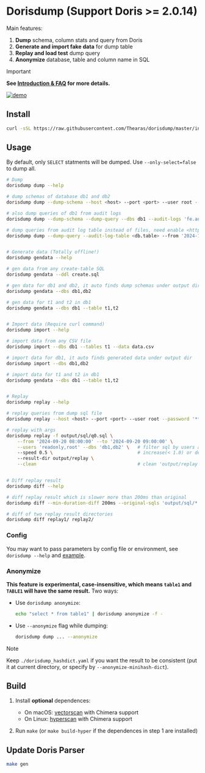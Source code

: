 # Dorisdump (Support Doris >= 2.0.14)

Main features:

1. **Dump** schema, column stats and query from Doris
2. **Generate and import fake data** for dump table
3. **Replay and load test** dump query
4. **Anonymize** database, table and column name in SQL

> [!IMPORTANT]
> **See [Introduction & FAQ](./introduction-zh.md) for more details.**

[![demo](https://asciinema.org/a/706093.svg)](https://asciinema.org/a/706093)

## Install

```sh
curl -sSL https://raw.githubusercontent.com/Thearas/dorisdump/master/install.sh | bash
```

## Usage

By default, only `SELECT` statments will be dumped. Use `--only-select=false` to dump all.

```sh
# Dump
dorisdump dump --help

# dump schemas of database db1 and db2
dorisdump dump --dump-schema --host <host> --port <port> --user root --password '******' --dbs db1,db2

# also dump queries of db1 from audit logs
dorisdump dump --dump-schema --dump-query --dbs db1 --audit-logs 'fe.audit.log,fe.audit.log.20240802-1'

# dump queries from audit log table instead of files, need enable <https://doris.apache.org/docs/admin-manual/audit-plugin>
dorisdump dump --dump-query --audit-log-table <db.table> --from '2024-11-14 18:45:25' --to '2024-11-14 18:45:26'


# Generate data (Totally offline!)
dorisdump gendata --help

# gen data from any create-table SQL
dorisdump gendata --ddl create.sql

# gen data for db1 and db2, it auto finds dump schemas under output dir
dorisdump gendata --dbs db1,db2

# gen data for t1 and t2 in db1
dorisdump gendata --dbs db1 --table t1,t2


# Import data (Require curl command)
dorisdump import --help

# import data from any CSV file
dorisdump import --dbs db1 --tables t1 --data data.csv

# import data for db1, it auto finds generated data under output dir
dorisdump import --dbs db1,db2

# import data for t1 and t2 in db1
dorisdump gendata --dbs db1 --table t1,t2


# Replay
dorisdump replay --help

# replay queries from dump sql file
dorisdump replay --host <host> --port <port> --user root --password '******' -f output/sql/q0.sql

# replay with args
dorisdump replay -f output/sql/q0.sql \
    --from '2024-09-20 08:00:00' --to '2024-09-20 09:00:00' \
    --users 'readonly,root' --dbs 'db1,db2' \   # filter sql by users and databases
    --speed 0.5 \                               # increase(< 1.0) or decrease(> 1.0) the time between two serial sqls proportionally, default 1
    --result-dir output/replay \
    --clean                                     # clean 'output/replay' dir before replay


# Diff replay result
dorisdump diff --help

# diff replay result which is slower more than 200ms than original
dorisdump diff --min-duration-diff 200ms --original-sqls 'output/sql/*.sql' output/replay

# diff of two replay result directories
dorisdump diff replay1/ replay2/
```

### Config

You may want to pass parameters by config file or environment, see `dorisdump --help` and [example](./example/example.dorisdump.yaml).

### Anonymize

**This feature is experimental, case-insensitive, which means `table1` and `TABLE1` will have the same result.** Two ways:

- Use `dorisdump anonymize`:

    ```bash
    echo "select * from table1" | dorisdump anonymize -f -
    ```

- Use `--anonymize` flag while dumping:

    ```bash
    dorisdump dump ... --anonymize
    ```

> [!NOTE]
> Keep `./dorisdump_hashdict.yaml` if you want the result to be consistent (put it at current directory, or specify by `--anonymize-minihash-dict`).

## Build

1. Install **optional** dependences:

    - On macOS: [vectorscan](https://github.com/VectorCamp/vectorscan) with Chimera support
    - On Linux: [hyperscan](https://intel.github.io/hyperscan) with Chimera support

2. Run `make` (or `make build-hyper` if the dependences in step 1 are installed)

## Update Doris Parser

```sh
make gen
```
